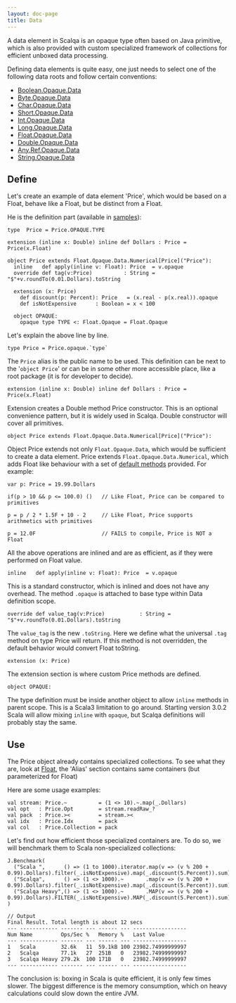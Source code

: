 ```yaml
---
layout: doc-page
title: Data
---
```


A data element in Scalqa is an opaque type often based on Java primitive, which is also provided with custom 
specialized framework of collections for efficient unboxed data processing.  

Defining data elements is quite easy, one just needs to select one of the following data roots and follow certain conventions:

- [Boolean.Opaque.Data](../../api/scalqa/lang/boolean/opaque/Data.html)
- [Byte.Opaque.Data](../../api/scalqa/lang/byte/opaque/Data.html) 
- [Char.Opaque.Data](../../api/scalqa/lang/char/opaque/Data.html) 
- [Short.Opaque.Data](../../api/scalqa/lang/short/opaque/Data.html) 
- [Int.Opaque.Data](../../api/scalqa/lang/int/opaque/Data.html) 
- [Long.Opaque.Data](../../api/scalqa/lang/long/opaque/Data.html) 
- [Float.Opaque.Data](../../api/scalqa/lang/float/opaque/Data.html) 
- [Double.Opaque.Data](../../api/scalqa/lang/double/opaque/Data.html) 
- [Any.Ref.Opaque.Data](../../api/scalqa/lang/any/ref/opaque/Data.html) 
- [String.Opaque.Data](../../api/scalqa/lang/string/opaque/Data.html) 

## Define

Let's create an example of data element 'Price', which would be based on a Float, behave like a Float, but be distinct from a Float.

He is the definition part (available in [samples](https://github.com/scalqa/samples/blob/master/src/example/data/PriceData.scala)):
```
type  Price = Price.OPAQUE.TYPE

extension (inline x: Double) inline def Dollars : Price = Price(x.Float)

object Price extends Float.Opaque.Data.Numerical[Price]("Price"):
  inline   def apply(inline v: Float): Price  = v.opaque
  override def tag(v:Price)          : String =  "$"+v.roundTo(0.01.Dollars).toString

  extension (x: Price)
    def discount(p: Percent): Price   = (x.real - p(x.real)).opaque
    def isNotExpensive      : Boolean = x < 100

  object OPAQUE:
    opaque type TYPE <: Float.Opaque = Float.Opaque

```
Let's explain the above line by line.  
```  
type Price = Price.opaque.`type`
```
The `Price` alias is the public name to be used. This definition can be next to the '`object Price`' or can be in some other 
more accessible place, like a root package (it is for developer to decide).

```  
extension (inline x: Double) inline def Dollars : Price = Price(x.Float)
```  
Extension creates a Double method Price constructor. This is an optional convenience pattern, but it is widely used in Scalqa. 
Double constructor will cover all primitives. 

```  
object Price extends Float.Opaque.Data.Numerical[Price]("Price"):
```  
Object Price extends not only `Float.Opaque.Data`, which would be sufficient to create a data element.
Price extends `Float.Opaque.Data.Numerical`, which adds Float like behaviour with a set of 
[default methods](../../api/scalqa/lang/float/opaque/data/Numerical$$_methods.html) provided. For example:
```
var p: Price = 19.99.Dollars

if(p > 10 && p <= 100.0) ()   // Like Float, Price can be compared to primitives   

p = p / 2 * 1.5F + 10 - 2     // Like Float, Price supports arithmetics with primitives

p = 12.0F                     // FAILS to compile, Price is NOT a Float
```
All the above operations are inlined and are as efficient, as if they were performed on Float value.

```
inline   def apply(inline v: Float): Price  = v.opaque
```
This is a standard constructor, which is inlined and does not have any overhead. The method `.opaque` is attached 
to base type within Data definition scope. 

```
override def value_tag(v:Price)           : String =  "$"+v.roundTo(0.01.Dollars).toString
```
The `value_tag` is the new `.toString`. Here we define what the universal `.tag` method on type Price will return. If this method is
not overridden, the default behavior would convert Float toString.  

```
extension (x: Price)    
```
The extension section is where custom Price methods are defined. 

```
object OPAQUE:   
```
The type definition must be inside another object to allow `inline` methods in parent scope. This is a Scala3 limitation to go around.
Starting version 3.0.2 Scala will allow mixing `inline` with `opaque`, but Scalqa definitions will probably stay the same.  

## Use

The Price object already contains specialized collections. 
To see what they are, look at [Float](../../api/scalqa/lang/Float$.html), the 'Alias' section contains same containers 
(but parameterized for Float)
  
Here are some usage examples:
```
val stream: Price.~          = (1 <> 10).~.map(_.Dollars)
val opt   : Price.Opt        = stream.readRaw_?
val pack  : Price.><         = stream.><
val idx   : Price.Idx        = pack
val col   : Price.Collection = pack
```

Let's find out how efficient those specialized containers are. 
To do so, we will benchmark them to Scala non-specialized collections: 
```
J.Benchmark(
  ("Scala ",      () => (1 to 1000).iterator.map(v => (v % 200 + 0.99).Dollars).filter(_.isNotExpensive).map(_.discount(5.Percent)).sum),
  ("Scalqa",      () => (1 <> 1000).~       .map(v => (v % 200 + 0.99).Dollars).filter(_.isNotExpensive).map(_.discount(5.Percent)).sum),
  ("Scalqa Heavy",() => (1 <> 1000).~       .MAP(v => (v % 200 + 0.99).Dollars).FILTER(_.isNotExpensive).MAP(_.discount(5.Percent)).sum),
)
```
```
// Output
Final Result. Total length is about 12 secs
--- ------------ ------- --- ------ --- -----------------
Num Name         Ops/Sec %   Memory %   Last Value
--- ------------ ------- --- ------ --- -----------------
1   Scala        32.6k   11  59.1kB 100 23982.74999999997
2   Scalqa       77.1k   27  251B   0   23982.74999999997
3   Scalqa Heavy 279.2k  100 171B   0   23982.74999999997
--- ------------ ------- --- ------ --- -----------------
```

The conclusion is: boxing in Scala is quite efficient, it is only few times slower. The biggest difference is the memory consumption, 
which on heavy calculations could slow down the entire JVM. 
    
  
 